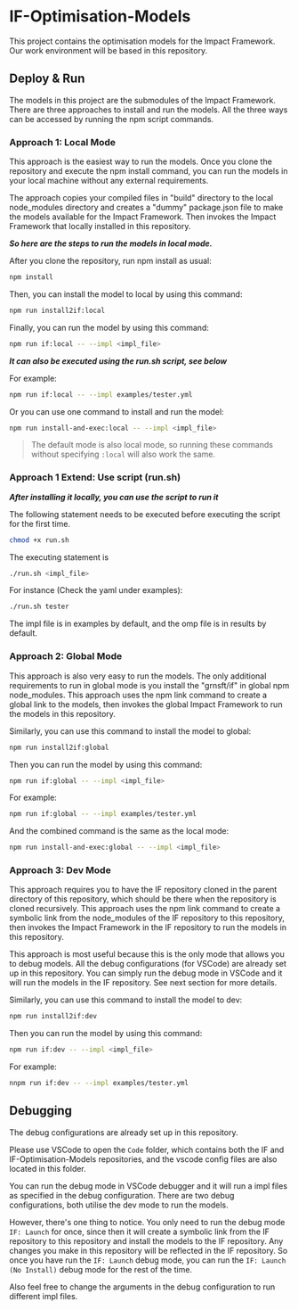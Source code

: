 # IF-Optimisation-Models

This project contains the optimisation models for the Impact Framework. Our work environment will be based in this repository.

## Deploy & Run

The models in this project are the submodules of the Impact Framework. There are three approaches to install and run the models. All the three ways can be accessed by running the npm script commands.

### Approach 1: Local Mode
This approach is the easiest way to run the models. Once you clone the repository and execute the npm install command, you can run the models in your local machine without any external requirements.

The approach copies your compiled files in "build" directory to the local node_modules directory and creates a "dummy" package.json file to make the models available for the Impact Framework. Then invokes the Impact Framework that locally installed in this repository.

***So here are the steps to run the models in local mode.***

After you clone the repository, run npm install as usual:
```bash
npm install
```

Then, you can install the model to local by using this command:
```bash
npm run install2if:local
```

Finally, you can run the model by using this command: 
```bash
npm run if:local -- --impl <impl_file>
```
***It can also be executed using the run.sh script, see below***

For example:
```bash
npm run if:local -- --impl examples/tester.yml
```

Or you can use one command to install and run the model:
```bash
npm run install-and-exec:local -- --impl <impl_file>
```

> The default mode is also local mode, so running these commands without specifying `:local` will also work the same.
### Approach 1 Extend: Use script (run.sh)
***After installing it locally, you can use the script to run it***

The following statement needs to be executed before executing the script for the first time.
```bash
chmod +x run.sh
```
The executing statement is
```bash
./run.sh <impl_file>
```
For instance (Check the yaml under examples):
```bash
./run.sh tester
```
The impl file is in examples by default, and the omp file is in results by default.

### Approach 2: Global Mode

This approach is also very easy to run the models. The only additional requirements to run in global mode is you install the "grnsft/if" in global npm node_modules. This approach uses the npm link command to create a global link to the models, then invokes the global Impact Framework to run the models in this repository.

Similarly, you can use this command to install the model to global:
```bash
npm run install2if:global
```

Then you can run the model by using this command:
```bash
npm run if:global -- --impl <impl_file>
```
For example:
```bash
npm run if:global -- --impl examples/tester.yml
```
And the combined command is the same as the local mode:
```bash
npm run install-and-exec:global -- --impl <impl_file>
```

### Approach 3: Dev Mode

This approach requires you to have the IF repository cloned in the parent directory of this repository, which should be there when the repository is cloned recursively. This approach uses the npm link command to create a symbolic link from the node_modules of the IF repository to this repository, then invokes the Impact Framework in the IF repository to run the models in this repository.

This approach is most useful because this is the only mode that allows you to debug models. All the debug configurations (for VSCode) are already set up in this repository. You can simply run the debug mode in VSCode and it will run the models in the IF repository. See next section for more details.

Similarly, you can use this command to install the model to dev:
```bash
npm run install2if:dev
```

Then you can run the model by using this command:
```bash
npm run if:dev -- --impl <impl_file>
```
For example:
```bash
nnpm run if:dev -- --impl examples/tester.yml
```

## Debugging

The debug configurations are already set up in this repository.

Please use VSCode to open the `Code` folder, which contains both the IF and IF-Optimisation-Models repositories, and the vscode config files are also located in this folder.

You can run the debug mode in VSCode debugger and it will run a impl files as specified in the debug configuration. There are two debug configurations, both utilise the dev mode to run the models.

However, there's one thing to notice. You only need to run the debug mode `IF: Launch` for once, since then it will create a symbolic link from the IF repository to this repository and install the models to the IF repository. Any changes you make in this repository will be reflected in the IF repository. So once you have run the `IF: Launch` debug mode, you can run the `IF: Launch (No Install)` debug mode for the rest of the time.

Also feel free to change the arguments in the debug configuration to run different impl files.
